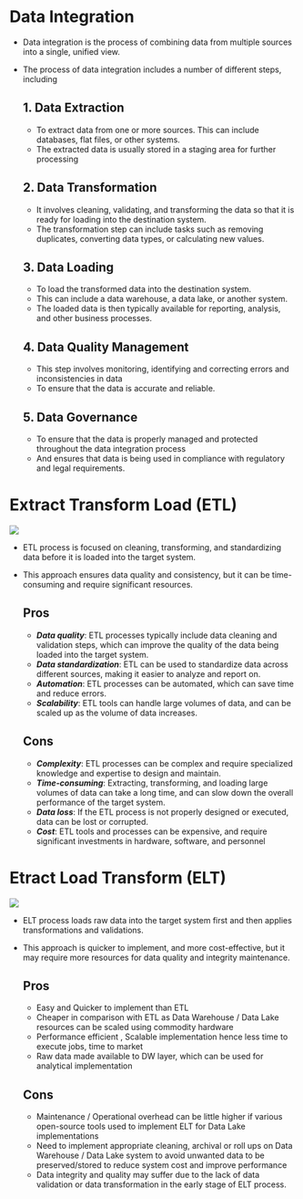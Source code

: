 # Data Integration
- Data integration is the process of combining data from multiple sources into a single, unified view. 
- The process of data integration includes a number of different steps, including
  ## 1. Data Extraction
    - To extract data from one or more sources. This can include databases, flat files, or other systems.
    - The extracted data is usually stored in a staging area for further processing

  ## 2. Data Transformation
    - It involves cleaning, validating, and transforming the data so that it is ready for loading into the destination system.
    - The transformation step can include tasks such as removing duplicates, converting data types, or calculating new values.

  ## 3. Data Loading
    - To load the transformed data into the destination system. 
    - This can include a data warehouse, a data lake, or another system. 
    - The loaded data is then typically available for reporting, analysis, and other business processes.

  ## 4. Data Quality Management
    - This step involves monitoring, identifying and correcting errors and inconsistencies in data
    - To ensure that the data is accurate and reliable.
  
  ## 5. Data Governance
    - To ensure that the data is properly managed and protected throughout the data integration process
    - And ensures that data is being used in compliance with regulatory and legal requirements.

# Extract Transform Load (ETL)
<img src='https://panoply.io/uploads/versions/diagram4---x----750-328x---.jpg'>

- ETL process is focused on cleaning, transforming, and standardizing data before it is loaded into the target system.  
- This approach ensures data quality and consistency, but it can be time-consuming and require significant resources.

  ## Pros
  - ***Data quality***: ETL processes typically include data cleaning and validation steps, which can improve the quality of the data being loaded into the target system.
  - ***Data standardization***: ETL can be used to standardize data across different sources, making it easier to analyze and report on.
  - ***Automation***: ETL processes can be automated, which can save time and reduce errors.
  - ***Scalability***: ETL tools can handle large volumes of data, and can be scaled up as the volume of data increases.

  ## Cons
  - ***Complexity***: ETL processes can be complex and require specialized knowledge and expertise to design and maintain.
  - ***Time-consuming***: Extracting, transforming, and loading large volumes of data can take a long time, and can slow down the overall performance of the target system.
  - ***Data loss***: If the ETL process is not properly designed or executed, data can be lost or corrupted.
  - ***Cost***: ETL tools and processes can be expensive, and require significant investments in hardware, software, and personnel

 
# Etract Load Transform (ELT)
<img src='https://miro.medium.com/max/640/1*UAbW9DFAtSOqnz9-Mt2RSA.webp'>

- ELT process loads raw data into the target system first and then applies transformations and validations.  
- This approach is quicker to implement, and more cost-effective, but it may require more resources for data quality and integrity maintenance.

  ## Pros
  - Easy and Quicker to implement than ETL
  - Cheaper in comparison with ETL as Data Warehouse / Data Lake resources can be scaled using commodity hardware
  - Performance efficient , Scalable implementation hence less time to execute jobs, time to market
  - Raw data made available to DW layer, which can be used for analytical implementation

  ## Cons
  - Maintenance / Operational overhead can be little higher if various open-source tools used to implement ELT for Data Lake implementations
  - Need to implement appropriate cleaning, archival or roll ups on Data Warehouse / Data Lake system to avoid unwanted data to be preserved/stored to reduce system cost and improve performance
  - Data integrity and quality may suffer due to the lack of data validation or data transformation in the early stage of ELT process.
